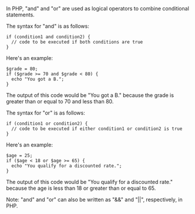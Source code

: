 In PHP, "and" and "or" are used as logical operators to combine conditional statements. 

The syntax for "and" is as follows:

```
if (condition1 and condition2) {
  // code to be executed if both conditions are true
}
```

Here's an example:

```
$grade = 80;
if ($grade >= 70 and $grade < 80) {
  echo "You got a B.";
}
```

The output of this code would be "You got a B." because the grade is greater than or equal to 70 and less than 80.

The syntax for "or" is as follows:

```
if (condition1 or condition2) {
  // code to be executed if either condition1 or condition2 is true
}
```

Here's an example:

```
$age = 25;
if ($age < 18 or $age >= 65) {
  echo "You qualify for a discounted rate.";
}
```

The output of this code would be "You qualify for a discounted rate." because the age is less than 18 or greater than or equal to 65. 

Note: "and" and "or" can also be written as "&&" and "||", respectively, in PHP.